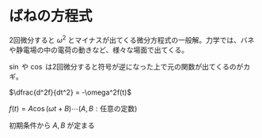 # ばねの方程式

2回微分すると $\omega^2$ とマイナスが出てくる微分方程式の一般解。力学では、バネや静電場の中の電荷の動きなど、様々な場面で出てくる。

$\sin$ や $\cos$ は2回微分すると符号が逆になった上で元の関数が出てくるのがカギ。

$\dfrac{d^2f}{dt^2} = -\omega^2f(t)$

$f(t) = A\cos(\omega t+B) \cdots (A,B:\text{任意の定数})$

初期条件から $A,B$ が定まる
